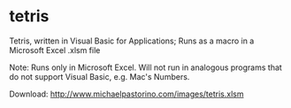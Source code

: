 # tetris
Tetris, written in Visual Basic for Applications;
Runs as a macro in a Microsoft Excel .xlsm file

Note: Runs only in Microsoft Excel. Will not run in analogous programs that do not support Visual Basic, e.g. Mac's Numbers. 

Download:
http://www.michaelpastorino.com/images/tetris.xlsm
